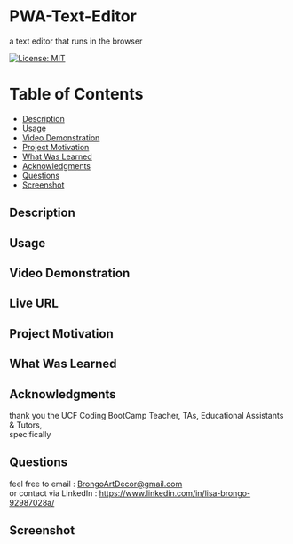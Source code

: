 # PWA-Text-Editor
 a text editor that runs in the browser
  
[![License: MIT](https://img.shields.io/badge/License-MIT-yellow.svg)](https://opensource.org/licenses/MIT)
  
  # Table of Contents

  * [Description](#description)
  * [Usage](#usage)
  * [Video Demonstration](#video-demonstration)
  * [Project Motivation](#project-motivation)
  * [What Was Learned](#what-was-learned)
  * [Acknowledgments](#acknowledgments)
  * [Questions](#questions)
  * [Screenshot](#screenshot)
  
  ## Description
  
  ## Usage 

  ## Video Demonstration

  ## Live URL 

  ## Project Motivation

  ## What Was Learned

  ## Acknowledgments

  thank you the UCF Coding BootCamp Teacher, TAs, Educational Assistants & Tutors, <br>
  specifically 

  ## Questions

  feel free to email : BrongoArtDecor@gmail.com <br>
  or contact via LinkedIn : https://www.linkedin.com/in/lisa-brongo-92987028a/

  ## Screenshot

 